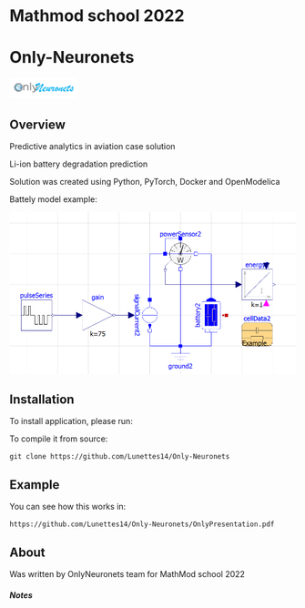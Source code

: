 # Mathmod school 2022
# Only-Neuronets


<p align="left">
  <img src="./img/logoneuronets.png" width="120">
</p>

## Overview

Predictive analytics in aviation case solution

Li-ion battery degradation prediction

Solution was created using Python, PyTorch, Docker and OpenModelica

Battely model example:
<p align="left">
  <img src="./img/image.png" width="520">
</p>

## Installation 

To install application, please run:


To compile it from source:

    git clone https://github.com/Lunettes14/Only-Neuronets


## Example
    
You can see how this works in:
   
    https://github.com/Lunettes14/Only-Neuronets/OnlyPresentation.pdf


## About

Was written by OnlyNeuronets team for MathMod school 2022

##### Notes 


